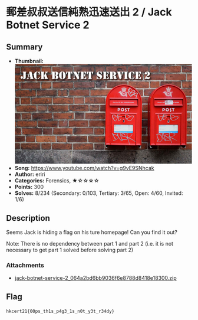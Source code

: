 郵差叔叔送信純熟迅速送出 2 / Jack Botnet Service 2
===

## Summary

* **Thumbnail:** ![](thumbnail.jpg)
* **Song:** https://www.youtube.com/watch?v=g9vE9SNhcak
* **Author:** eriri
* **Categories:** Forensics, ★☆☆☆☆
* **Points:** 300
* **Solves:** 8/234 (Secondary: 0/103, Tertiary: 3/65, Open: 4/60, Invited: 1/6)

## Description

Seems Jack is hiding a flag on his ture homepage! Can you find it out?

Note: There is no dependency between part 1 and part 2 (i.e. it is not necessary to get part 1 solved before solving part 2)

### Attachments

- [jack-botnet-service-2_064a2bd6bb9036f6e8788d8418e18300.zip](https://github.com/blackb6a/hkcert-ctf-2021-challenges/releases/download/v1.0.0/jack-botnet-service-2_064a2bd6bb9036f6e8788d8418e18300.zip)

## Flag

`hkcert21{00ps_th1s_p4g3_1s_n0t_y3t_r34dy}`
